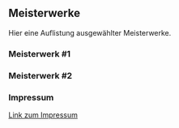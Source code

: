 ## Meisterwerke

Hier eine Auflistung ausgewählter Meisterwerke.

### Meisterwerk #1

### Meisterwerk #2

### Impressum
[Link zum Impressum](impressum.md)
